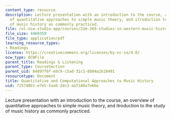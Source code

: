 ```yaml
---
content_type: resource
description: Lecture presentation with an introduction to the course, an overview
  of quantitative approaches to simple music theory, and itroduction to the study
  of music history as commonly practiced.
file: /ol-ocw-studio-app/courses/21m-269-studies-in-western-music-history-quantitative-and-computational-approaches-to-music-history-spring-2012/725740b1e7e55aa62dc3aaf180a7e6be_MIT21M_269S12_lec01.pdf
file_size: 4460359
file_type: application/pdf
learning_resource_types:
- Readings
license: https://creativecommons.org/licenses/by-nc-sa/4.0/
ocw_type: OCWFile
parent_title: Readings & Listening
parent_type: CourseSection
parent_uid: 64897f6f-e8c9-c5ad-31c1-8b04a2b18491
resourcetype: Document
title: Quantitative and Computational Approaches to Music History
uid: 725740b1-e7e5-5aa6-2dc3-aaf180a7e6be
---
```

Lecture presentation with an introduction to the course, an overview of quantitative approaches to simple music theory, and itroduction to the study of music history as commonly practiced.
